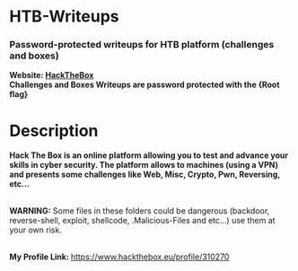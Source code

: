 # HTB-Writeups
<h3>Password-protected writeups for HTB platform (challenges and boxes)</h3>
<b>Website: <a href="https://www.hackthebox.eu/">HackTheBox</a></b> <br>
<b>Challenges and Boxes Writeups are password protected with the {Root flag}</b> <br>
<h1>Description</h1>
    <b>Hack The Box is an online platform allowing you to test and advance your skills in cyber security. The platform allows to machines (using a VPN) and presents some challenges like Web, Misc, Crypto, Pwn, Reversing, etc...</b> <br><br>
<p><b>WARNING:</b> Some files in these folders could be dangerous (backdoor, reverse-shell, exploit, shellcode, .Malicious-Files and etc...) use them at your own risk.</p><br>
<b>My Profile Link: </b><a href="https://www.hackthebox.eu/profile/310270">https://www.hackthebox.eu/profile/310270</a>
